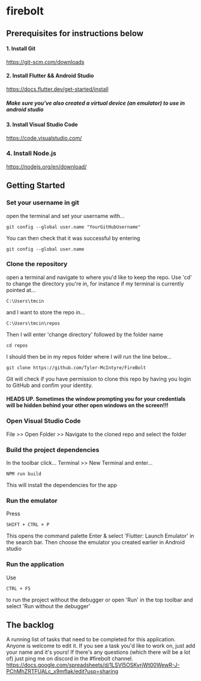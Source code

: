 # firebolt


## Prerequisites for instructions below
#### 1. Install Git
https://git-scm.com/downloads

#### 2. Install Flutter && Android Studio
https://docs.flutter.dev/get-started/install
##### Make sure you've also created a virtual device (an emulator) to use in android studio

#### 3. Install Visual Studio Code
https://code.visualstudio.com/

### 4. Install Node.js
https://nodejs.org/en/download/


## Getting Started

### Set your username in git
open the terminal and set your username with...
```
git config --global user.name "YourGitHubUsername"
```
You can then check that it was successful by entering
```
git config --global user.name
```

### Clone the repository
open a terminal and navigate to where you'd like to keep the repo. Use 'cd' to change the directory you're in,
for instance if my terminal is currently pointed at...
```
C:\Users\tmcin
```
and I want to store the repo in...
```
C:\Users\tmcin\repos
```
Then I will enter 'change directory' followed by the folder name
```
cd repos
```
I should then be in my repos folder where I will run the line below...
```
git clone https://github.com/Tyler-McIntyre/FireBolt
```
Git will check if you have permission to clone this repo by having you login to GitHub and confim your identity.
#### HEADS UP. Sometimes the window prompting you for your credentials will be hidden behind your other open windows on the screen!!!

### Open Visual Studio Code
File >> Open Folder >> Navigate to the cloned repo and select the folder

### Build the project dependencies 
In the toolbar click... Terminal >> New Terminal and enter...
```
NPM run build
```
This will install the dependencies for the app

### Run the emulator
Press
```
SHIFT + CTRL + P
```
This opens the command palette 
Enter & select 'Flutter: Launch Emulator' in the search bar.
Then choose the emulator you created earlier in Android studio

### Run the application
Use 
```
CTRL + F5 
```
to run the project without the debugger or open 'Run' in the top toolbar and select 'Run without the debugger'





## The backlog
A running list of tasks that need to be completed for this application. Anyone is welcome to edit it. If you see a task you'd like to work on, just add your name and it's yours! If there's any questions (which there will be a lot of) just ping me on discord in the #firebolt channel.
https://docs.google.com/spreadsheets/d/1LSVl5OSKyrjWt00WewR-J-PChMhZRTFUALc_x9mfIak/edit?usp=sharing

